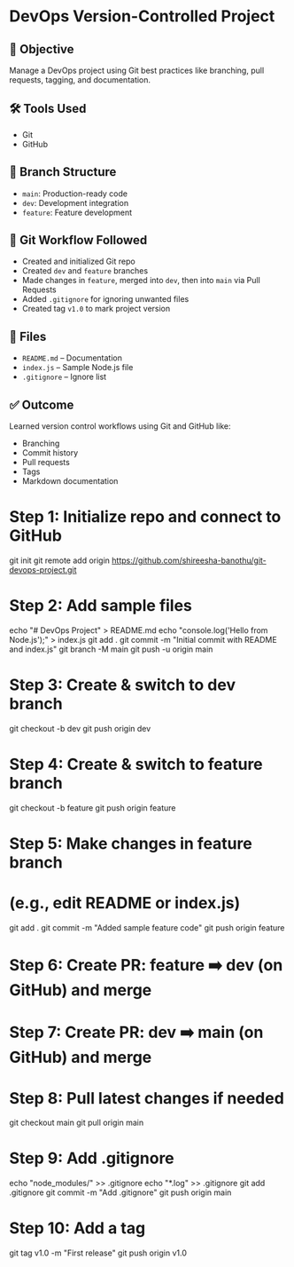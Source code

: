 # DevOps Version-Controlled Project

## 🏁 Objective
Manage a DevOps project using Git best practices like branching, pull requests, tagging, and documentation.

## 🛠️ Tools Used
- Git
- GitHub

## 📁 Branch Structure
- `main`: Production-ready code
- `dev`: Development integration
- `feature`: Feature development

## 📌 Git Workflow Followed
- Created and initialized Git repo
- Created `dev` and `feature` branches
- Made changes in `feature`, merged into `dev`, then into `main` via Pull Requests
- Added `.gitignore` for ignoring unwanted files
- Created tag `v1.0` to mark project version

## 📄 Files
- `README.md` – Documentation
- `index.js` – Sample Node.js file
- `.gitignore` – Ignore list

## ✅ Outcome
Learned version control workflows using Git and GitHub like:
- Branching
- Commit history
- Pull requests
- Tags
- Markdown documentation
# Step 1: Initialize repo and connect to GitHub
git init
git remote add origin https://github.com/shireesha-banothu/git-devops-project.git

# Step 2: Add sample files
echo "# DevOps Project" > README.md
echo "console.log('Hello from Node.js');" > index.js
git add .
git commit -m "Initial commit with README and index.js"
git branch -M main
git push -u origin main

# Step 3: Create & switch to dev branch
git checkout -b dev
git push origin dev

# Step 4: Create & switch to feature branch
git checkout -b feature
git push origin feature

# Step 5: Make changes in feature branch
# (e.g., edit README or index.js)
git add .
git commit -m "Added sample feature code"
git push origin feature

# Step 6: Create PR: feature ➡️ dev (on GitHub) and merge
# Step 7: Create PR: dev ➡️ main (on GitHub) and merge

# Step 8: Pull latest changes if needed
git checkout main
git pull origin main

# Step 9: Add .gitignore
echo "node_modules/" >> .gitignore
echo "*.log" >> .gitignore
git add .gitignore
git commit -m "Add .gitignore"
git push origin main

# Step 10: Add a tag
git tag v1.0 -m "First release"
git push origin v1.0


